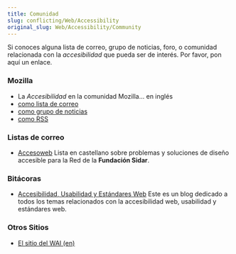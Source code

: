 ```yaml
---
title: Comunidad
slug: conflicting/Web/Accessibility
original_slug: Web/Accessibility/Community
---
```


Si conoces alguna lista de correo, grupo de noticias, foro, o comunidad relacionada con la _accesibilidad_ que pueda ser de interés. Por favor, pon aquí un enlace.

### Mozilla

- La _Accesibilidad_ en la comunidad Mozilla... en inglés
- [como lista de correo](https://lists.mozilla.org/listinfo/support-accessibility)
- [como grupo de noticias](https://groups.google.com/group/mozilla.support.accessibility)
- [como RSS](https://groups.google.com/group/mozilla.support.accessibility/feeds)

### Listas de correo

- [Accesoweb](http://es.groups.yahoo.com/group/accesoweb) Lista en castellano sobre problemas y soluciones de diseño accesible para la Red de la **Fundación Sidar**.

### Bitácoras

- [Accesibilidad, Usabilidad y Estándares Web](http://accesibilidadweb.blogspot.com/) Este es un blog dedicado a todos los temas relacionados con la accesibilidad web, usabilidad y estándares web.

### Otros Sitios

- [El sitio del WAI (en)](https://www.w3.org/WAI/)
